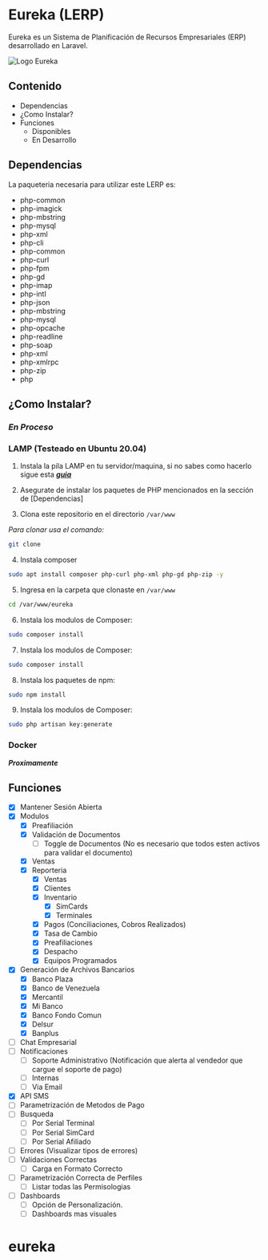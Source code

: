# **Eureka (LERP)**

Eureka es un Sistema de Planificación de Recursos Empresariales (ERP) desarrollado en Laravel.

![Logo Eureka](http://eureka.vepagos.com/assets/images/logo-eureka.png)

## **Contenido**

-   Dependencias
-   ¿Como Instalar?
-   Funciones
    -   Disponibles
    -   En Desarrollo

## **Dependencias**

La paqueteria necesaria para utilizar este LERP es:

-   php-common
-   php-imagick
-   php-mbstring
-   php-mysql
-   php-xml
-   php-cli
-   php-common
-   php-curl
-   php-fpm
-   php-gd
-   php-imap
-   php-intl
-   php-json
-   php-mbstring
-   php-mysql
-   php-opcache
-   php-readline
-   php-soap
-   php-xml
-   php-xmlrpc
-   php-zip
-   php

## **¿Como Instalar?**

### _**En Proceso**_

### LAMP (Testeado en Ubuntu 20.04)

1. Instala la pila LAMP en tu servidor/maquina, si no sabes como hacerlo sigue esta [_**guia**_](https://www.digitalocean.com/community/tutorials/how-to-install-linux-apache-mysql-php-lamp-stack-on-ubuntu-20-04-es)

2. Asegurate de instalar los paquetes de PHP mencionados en la sección de [Dependencias]

3. Clona este repositorio en el directorio `/var/www`<br>

_Para clonar usa el comando:_

```bash
git clone
```

4. Instala composer <br>

```bash
sudo apt install composer php-curl php-xml php-gd php-zip -y
```

5. Ingresa en la carpeta que clonaste en `/var/www`

```bash
cd /var/www/eureka
```

6. Instala los modulos de Composer:

```bash
sudo composer install
```

7. Instala los modulos de Composer:

```bash
sudo composer install
```

8. Instala los paquetes de npm:

```bash
sudo npm install
```

9. Instala los modulos de Composer:

```bash
sudo php artisan key:generate
```

### Docker

_**Proximamente**_

## **Funciones**

-   [x] Mantener Sesión Abierta
-   [x] Modulos
    -   [x] Preafiliación
    -   [x] Validación de Documentos
        -   [ ] Toggle de Documentos (No es necesario que todos esten activos para validar el documento)
    -   [x] Ventas
    -   [x] Reporteria
        -   [x] Ventas
        -   [x] Clientes
        -   [x] Inventario
            -   [x] SimCards
            -   [x] Terminales
        -   [x] Pagos (Conciliaciones, Cobros Realizados)
        -   [x] Tasa de Cambio
        -   [x] Preafiliaciones
        -   [x] Despacho
        -   [x] Equipos Programados
-   [x] Generación de Archivos Bancarios
    -   [x] Banco Plaza
    -   [x] Banco de Venezuela
    -   [x] Mercantil
    -   [x] Mi Banco
    -   [x] Banco Fondo Comun
    -   [x] Delsur
    -   [x] Banplus
-   [ ] Chat Empresarial
-   [ ] Notificaciones
    -   [ ] Soporte Administrativo (Notificación que alerta al vendedor que cargue el soporte de pago)
    -   [ ] Internas
    -   [ ] Via Email
-   [x] API SMS
-   [ ] Parametrización de Metodos de Pago
-   [ ] Busqueda
    -   [ ] Por Serial Terminal
    -   [ ] Por Serial SimCard
    -   [ ] Por Serial Afiliado
-   [ ] Errores (Visualizar tipos de errores)
-   [ ] Validaciones Correctas
    -   [ ] Carga en Formato Correcto
-   [ ] Parametrización Correcta de Perfiles
    -   [ ] Listar todas las Permisologias
-   [ ] Dashboards
    -   [ ] Opción de Personalización.
    -   [ ] Dashboards mas visuales
# eureka
